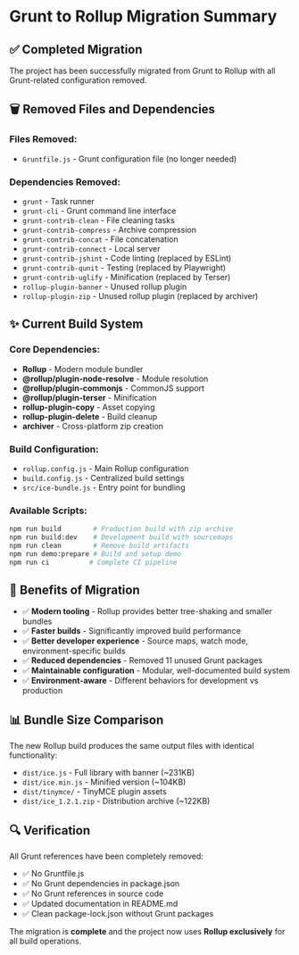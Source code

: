 # Grunt to Rollup Migration Summary

## ✅ Completed Migration

The project has been successfully migrated from Grunt to Rollup with all Grunt-related configuration removed.

## 🗑️ Removed Files and Dependencies

### Files Removed:
- `Gruntfile.js` - Grunt configuration file (no longer needed)

### Dependencies Removed:
- `grunt` - Task runner
- `grunt-cli` - Grunt command line interface
- `grunt-contrib-clean` - File cleaning tasks
- `grunt-contrib-compress` - Archive compression
- `grunt-contrib-concat` - File concatenation  
- `grunt-contrib-connect` - Local server
- `grunt-contrib-jshint` - Code linting (replaced by ESLint)
- `grunt-contrib-qunit` - Testing (replaced by Playwright)
- `grunt-contrib-uglify` - Minification (replaced by Terser)
- `rollup-plugin-banner` - Unused rollup plugin
- `rollup-plugin-zip` - Unused rollup plugin (replaced by archiver)

## ✨ Current Build System

### Core Dependencies:
- **Rollup** - Modern module bundler
- **@rollup/plugin-node-resolve** - Module resolution
- **@rollup/plugin-commonjs** - CommonJS support
- **@rollup/plugin-terser** - Minification
- **rollup-plugin-copy** - Asset copying
- **rollup-plugin-delete** - Build cleanup
- **archiver** - Cross-platform zip creation

### Build Configuration:
- `rollup.config.js` - Main Rollup configuration
- `build.config.js` - Centralized build settings
- `src/ice-bundle.js` - Entry point for bundling

### Available Scripts:
```bash
npm run build        # Production build with zip archive
npm run build:dev    # Development build with sourcemaps
npm run clean        # Remove build artifacts
npm run demo:prepare # Build and setup demo
npm run ci          # Complete CI pipeline
```

## 🎯 Benefits of Migration

- ✅ **Modern tooling** - Rollup provides better tree-shaking and smaller bundles
- ✅ **Faster builds** - Significantly improved build performance
- ✅ **Better developer experience** - Source maps, watch mode, environment-specific builds
- ✅ **Reduced dependencies** - Removed 11 unused Grunt packages
- ✅ **Maintainable configuration** - Modular, well-documented build system
- ✅ **Environment-aware** - Different behaviors for development vs production

## 📊 Bundle Size Comparison

The new Rollup build produces the same output files with identical functionality:
- `dist/ice.js` - Full library with banner (~231KB)
- `dist/ice.min.js` - Minified version (~104KB)  
- `dist/tinymce/` - TinyMCE plugin assets
- `dist/ice_1.2.1.zip` - Distribution archive (~122KB)

## 🔍 Verification

All Grunt references have been completely removed:
- ✅ No Gruntfile.js
- ✅ No Grunt dependencies in package.json
- ✅ No Grunt references in source code
- ✅ Updated documentation in README.md
- ✅ Clean package-lock.json without Grunt packages

The migration is **complete** and the project now uses **Rollup exclusively** for all build operations.
